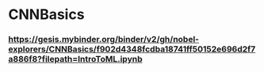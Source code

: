 # CNNBasics
### https://gesis.mybinder.org/binder/v2/gh/nobel-explorers/CNNBasics/f902d4348fcdba18741ff50152e696d2f7a886f8?filepath=IntroToML.ipynb
